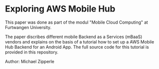 # Exploring AWS Mobile Hub

This paper was done as part of the modul "Mobile Cloud Computing" at Furtwangen University.

The paper discribes different mobile Backend as a Services (mBaaS) vendors and explains on the basis of a tutorial how to set up a AWS Mobile Hub Backend for an Android App. The full source code for this tutorial is provided in this repository.

Author: Michael Zipperle
